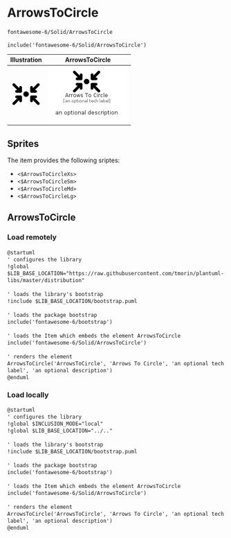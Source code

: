 # ArrowsToCircle


```text
fontawesome-6/Solid/ArrowsToCircle
```

```text
include('fontawesome-6/Solid/ArrowsToCircle')
```



| Illustration | ArrowsToCircle |
| :---: | :---: |
| ![illustration for Illustration](../../fontawesome-6/Solid/ArrowsToCircle.png) | ![illustration for ArrowsToCircle](../../fontawesome-6/Solid/ArrowsToCircle.Local.png) |



## Sprites
The item provides the following sriptes:

- `<$ArrowsToCircleXs>`
- `<$ArrowsToCircleSm>`
- `<$ArrowsToCircleMd>`
- `<$ArrowsToCircleLg>`





## ArrowsToCircle

### Load remotely
```plantuml
@startuml
' configures the library
!global $LIB_BASE_LOCATION="https://raw.githubusercontent.com/tmorin/plantuml-libs/master/distribution"

' loads the library's bootstrap
!include $LIB_BASE_LOCATION/bootstrap.puml

' loads the package bootstrap
include('fontawesome-6/bootstrap')

' loads the Item which embeds the element ArrowsToCircle
include('fontawesome-6/Solid/ArrowsToCircle')

' renders the element
ArrowsToCircle('ArrowsToCircle', 'Arrows To Circle', 'an optional tech label', 'an optional description')
@enduml
```

### Load locally
```plantuml
@startuml
' configures the library
!global $INCLUSION_MODE="local"
!global $LIB_BASE_LOCATION="../.."

' loads the library's bootstrap
!include $LIB_BASE_LOCATION/bootstrap.puml

' loads the package bootstrap
include('fontawesome-6/bootstrap')

' loads the Item which embeds the element ArrowsToCircle
include('fontawesome-6/Solid/ArrowsToCircle')

' renders the element
ArrowsToCircle('ArrowsToCircle', 'Arrows To Circle', 'an optional tech label', 'an optional description')
@enduml
```

